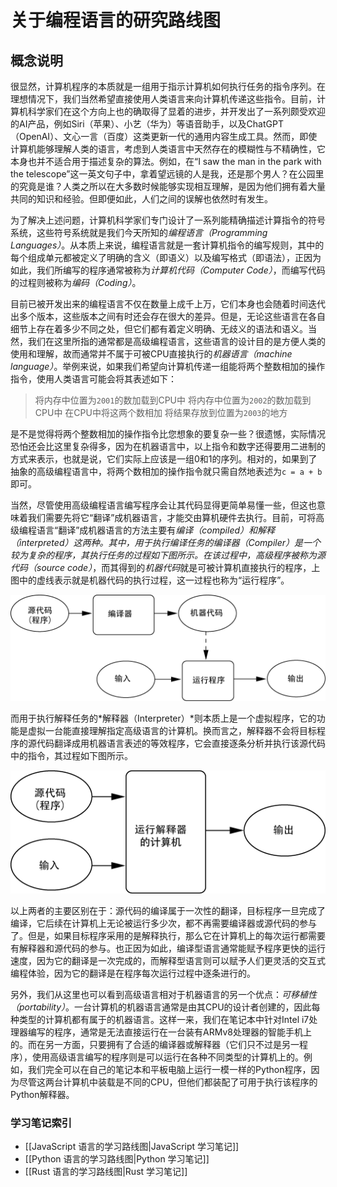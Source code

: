 # 关于编程语言的研究路线图

## 概念说明

很显然，计算机程序的本质就是一组用于指示计算机如何执行任务的指令序列。在理想情况下，我们当然希望直接使用人类语言来向计算机传递这些指令。目前，计算机科学家们在这个方向上也的确取得了显着的进步，并开发出了一系列颇受欢迎的AI产品，例如Siri（苹果）、小艺（华为）等语音助手，以及ChatGPT（OpenAI）、文心一言（百度）这类更新一代的通用内容生成工具。然而，即使计算机能够理解人类的语言，考虑到人类语言中天然存在的模糊性与不精确性，它本身也并不适合用于描述复杂的算法。例如，在“I saw the man in the park with the telescope”这一英文句子中，拿着望远镜的人是我，还是那个男人？在公园里的究竟是谁？人类之所以在大多数时候能够实现相互理解，是因为他们拥有着大量共同的知识和经验。但即便如此，人们之间的误解也依然时有发生。

为了解决上述问题，计算机科学家们专门设计了一系列能精确描述计算指令的符号系统，这些符号系统就是我们今天所知的*编程语言（Programming Languages）*。从本质上来说，编程语言就是一套计算机指令的编写规则，其中的每个组成单元都被定义了明确的含义（即语义）以及编写格式（即语法），正因为如此，我们所编写的程序通常被称为*计算机代码（Computer Code）*，而编写代码的过程则被称为*编码（Coding）*。

目前已被开发出来的编程语言不仅在数量上成千上万，它们本身也会随着时间迭代出多个版本，这些版本之间有时还会存在很大的差异。但是，无论这些语言在各自细节上存在着多少不同之处，但它们都有着定义明确、无歧义的语法和语义。当然，我们在这里所指的通常都是高级编程语言，这些语言的设计目的是方便人类的使用和理解，故而通常并不属于可被CPU直接执行的*机器语言（machine language）*。举例来说，如果我们希望向计算机传递一组能将两个整数相加的操作指令，使用人类语言可能会将其表述如下：

> 将内存中位置为`2001`的数加载到CPU中
> 将内存中位置为`2002`的数加载到CPU中
> 在CPU中将这两个数相加
> 将结果存放到位置为`2003`的地方

是不是觉得将两个整数相加的操作指令比您想象的要复杂一些？很遗憾，实际情况恐怕还会比这里复杂得多，因为在机器语言中，以上指令和数字还得要用二进制的方式来表示，也就是说，它们实际上应该是一组0和1的序列。相对的，如果到了抽象的高级编程语言中，将两个数相加的操作指令就只需自然地表述为`c = a + b`即可。

当然，尽管使用高级编程语言编写程序会让其代码显得更简单易懂一些，但这也意味着我们需要先将它“翻译”成机器语言，才能交由算机硬件去执行。目前，可将高级编程语言“翻译”成机器语言的方法主要有*编译（compiled）*和*解释（interpreted）*这两种。其中，用于执行编译任务的*编译器（Compiler）*是一个较为复杂的程序，其执行任务的过程如下图所示。在该过程中，高级程序被称为*源代码（source code）*，而其得到的*机器代码*就是可被计算机直接执行的程序，上图中的虚线表示就是机器代码的执行过程，这一过程也称为“运行程序”。

![代码编译过程](img/compiling.png)

而用于执行解释任务的*解释器（Interpreter）*则本质上是一个虚拟程序，它的功能是虚拟一台能直接理解指定高级语言的计算机。换而言之，解释器不会将目标程序的源代码翻译成用机器语言表述的等效程序，它会直接逐条分析并执行该源代码中的指令，其过程如下图所示。

![解释执行](img/interpreting.png)

以上两者的主要区别在于：源代码的编译属于一次性的翻译，目标程序一旦完成了编译，它后续在计算机上无论被运行多少次，都不再需要编译器或源代码的参与了。但是，如果目标程序采用的是解释执行，那么它在计算机上的每次运行都需要有解释器和源代码的参与。也正因为如此，编译型语言通常能赋予程序更快的运行速度，因为它的翻译是一次完成的，而解释型语言则可以赋予人们更灵活的交互式编程体验，因为它的翻译是在程序每次运行过程中逐条进行的。

另外，我们从这里也可以看到高级语言相对于机器语言的另一个优点：*可移植性（portability）*。一台计算机的机器语言通常是由其CPU的设计者创建的，因此每种类型的计算机都有属于的机器语言。这样一来，我们在笔记本中针对Intel i7处理器编写的程序，通常是无法直接运行在一台装有ARMv8处理器的智能手机上的。而在另一方面，只要拥有了合适的编译器或解释器（它们只不过是另一程序），使用高级语言编写的程序则是可以运行在各种不同类型的计算机上的。例如，我们完全可以在自己的笔记本和平板电脑上运行一模一样的Python程序，因为尽管这两台计算机中装载是不同的CPU，但他们都装配了可用于执行该程序的Python解释器。

### 学习笔记索引

- [[JavaScript 语言的学习路线图|JavaScript 学习笔记]]
- [[Python 语言的学习路线图|Python 学习笔记]]
- [[Rust 语言的学习路线图|Rust 学习笔记]]

